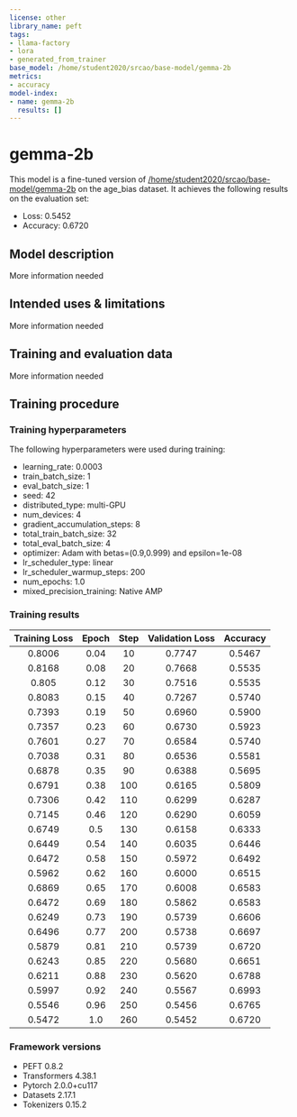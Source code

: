 ```yaml
---
license: other
library_name: peft
tags:
- llama-factory
- lora
- generated_from_trainer
base_model: /home/student2020/srcao/base-model/gemma-2b
metrics:
- accuracy
model-index:
- name: gemma-2b
  results: []
---
```


<!-- This model card has been generated automatically according to the information the Trainer had access to. You
should probably proofread and complete it, then remove this comment. -->

# gemma-2b

This model is a fine-tuned version of [/home/student2020/srcao/base-model/gemma-2b](https://huggingface.co//home/student2020/srcao/base-model/gemma-2b) on the age_bias dataset.
It achieves the following results on the evaluation set:
- Loss: 0.5452
- Accuracy: 0.6720

## Model description

More information needed

## Intended uses & limitations

More information needed

## Training and evaluation data

More information needed

## Training procedure

### Training hyperparameters

The following hyperparameters were used during training:
- learning_rate: 0.0003
- train_batch_size: 1
- eval_batch_size: 1
- seed: 42
- distributed_type: multi-GPU
- num_devices: 4
- gradient_accumulation_steps: 8
- total_train_batch_size: 32
- total_eval_batch_size: 4
- optimizer: Adam with betas=(0.9,0.999) and epsilon=1e-08
- lr_scheduler_type: linear
- lr_scheduler_warmup_steps: 200
- num_epochs: 1.0
- mixed_precision_training: Native AMP

### Training results

| Training Loss | Epoch | Step | Validation Loss | Accuracy |
|:-------------:|:-----:|:----:|:---------------:|:--------:|
| 0.8006        | 0.04  | 10   | 0.7747          | 0.5467   |
| 0.8168        | 0.08  | 20   | 0.7668          | 0.5535   |
| 0.805         | 0.12  | 30   | 0.7516          | 0.5535   |
| 0.8083        | 0.15  | 40   | 0.7267          | 0.5740   |
| 0.7393        | 0.19  | 50   | 0.6960          | 0.5900   |
| 0.7357        | 0.23  | 60   | 0.6730          | 0.5923   |
| 0.7601        | 0.27  | 70   | 0.6584          | 0.5740   |
| 0.7038        | 0.31  | 80   | 0.6536          | 0.5581   |
| 0.6878        | 0.35  | 90   | 0.6388          | 0.5695   |
| 0.6791        | 0.38  | 100  | 0.6165          | 0.5809   |
| 0.7306        | 0.42  | 110  | 0.6299          | 0.6287   |
| 0.7145        | 0.46  | 120  | 0.6290          | 0.6059   |
| 0.6749        | 0.5   | 130  | 0.6158          | 0.6333   |
| 0.6449        | 0.54  | 140  | 0.6035          | 0.6446   |
| 0.6472        | 0.58  | 150  | 0.5972          | 0.6492   |
| 0.5962        | 0.62  | 160  | 0.6000          | 0.6515   |
| 0.6869        | 0.65  | 170  | 0.6008          | 0.6583   |
| 0.6472        | 0.69  | 180  | 0.5862          | 0.6583   |
| 0.6249        | 0.73  | 190  | 0.5739          | 0.6606   |
| 0.6496        | 0.77  | 200  | 0.5738          | 0.6697   |
| 0.5879        | 0.81  | 210  | 0.5739          | 0.6720   |
| 0.6243        | 0.85  | 220  | 0.5680          | 0.6651   |
| 0.6211        | 0.88  | 230  | 0.5620          | 0.6788   |
| 0.5997        | 0.92  | 240  | 0.5567          | 0.6993   |
| 0.5546        | 0.96  | 250  | 0.5456          | 0.6765   |
| 0.5472        | 1.0   | 260  | 0.5452          | 0.6720   |


### Framework versions

- PEFT 0.8.2
- Transformers 4.38.1
- Pytorch 2.0.0+cu117
- Datasets 2.17.1
- Tokenizers 0.15.2